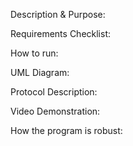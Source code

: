 Description & Purpose:



Requirements Checklist:


How to run:


UML Diagram:


Protocol Description:


Video Demonstration:



How the program is robust:
